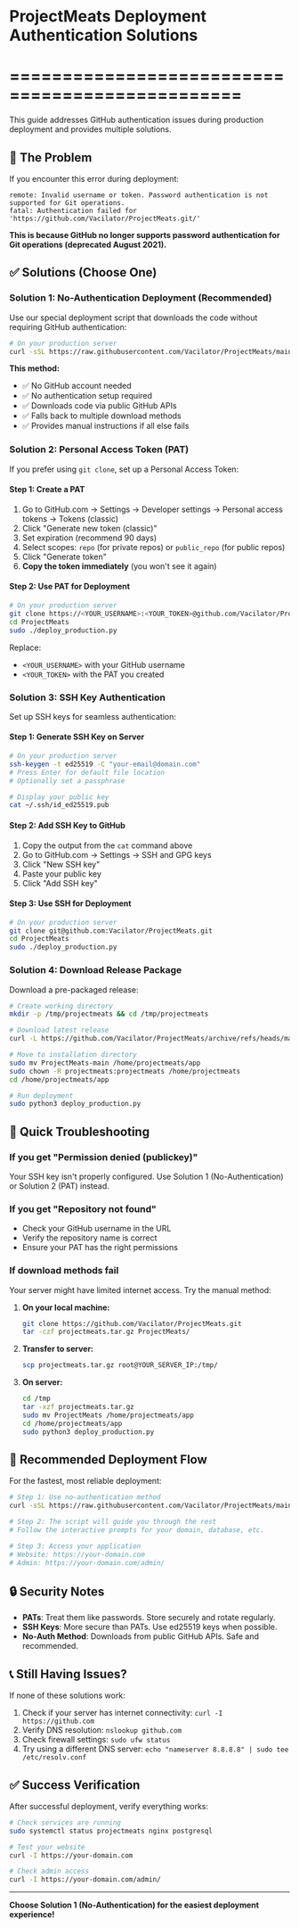 # ProjectMeats Deployment Authentication Solutions
# ================================================

This guide addresses GitHub authentication issues during production deployment and provides multiple solutions.

## 🚨 The Problem

If you encounter this error during deployment:
```
remote: Invalid username or token. Password authentication is not supported for Git operations.
fatal: Authentication failed for 'https://github.com/Vacilator/ProjectMeats.git/'
```

**This is because GitHub no longer supports password authentication for Git operations (deprecated August 2021).**

## ✅ Solutions (Choose One)

### Solution 1: No-Authentication Deployment (Recommended)

Use our special deployment script that downloads the code without requiring GitHub authentication:

```bash
# On your production server
curl -sSL https://raw.githubusercontent.com/Vacilator/ProjectMeats/main/deploy_no_auth.sh | sudo bash
```

**This method:**
- ✅ No GitHub account needed
- ✅ No authentication setup required
- ✅ Downloads code via public GitHub APIs
- ✅ Falls back to multiple download methods
- ✅ Provides manual instructions if all else fails

### Solution 2: Personal Access Token (PAT)

If you prefer using `git clone`, set up a Personal Access Token:

#### Step 1: Create a PAT
1. Go to GitHub.com → Settings → Developer settings → Personal access tokens → Tokens (classic)
2. Click "Generate new token (classic)"
3. Set expiration (recommend 90 days)
4. Select scopes: `repo` (for private repos) or `public_repo` (for public repos)
5. Click "Generate token"
6. **Copy the token immediately** (you won't see it again)

#### Step 2: Use PAT for Deployment
```bash
# On your production server
git clone https://<YOUR_USERNAME>:<YOUR_TOKEN>@github.com/Vacilator/ProjectMeats.git
cd ProjectMeats
sudo ./deploy_production.py
```

Replace:
- `<YOUR_USERNAME>` with your GitHub username
- `<YOUR_TOKEN>` with the PAT you created

### Solution 3: SSH Key Authentication

Set up SSH keys for seamless authentication:

#### Step 1: Generate SSH Key on Server
```bash
# On your production server
ssh-keygen -t ed25519 -C "your-email@domain.com"
# Press Enter for default file location
# Optionally set a passphrase

# Display your public key
cat ~/.ssh/id_ed25519.pub
```

#### Step 2: Add SSH Key to GitHub
1. Copy the output from the `cat` command above
2. Go to GitHub.com → Settings → SSH and GPG keys
3. Click "New SSH key"
4. Paste your public key
5. Click "Add SSH key"

#### Step 3: Use SSH for Deployment
```bash
# On your production server
git clone git@github.com:Vacilator/ProjectMeats.git
cd ProjectMeats
sudo ./deploy_production.py
```

### Solution 4: Download Release Package

Download a pre-packaged release:

```bash
# Create working directory
mkdir -p /tmp/projectmeats && cd /tmp/projectmeats

# Download latest release
curl -L https://github.com/Vacilator/ProjectMeats/archive/refs/heads/main.tar.gz | tar -xz

# Move to installation directory
sudo mv ProjectMeats-main /home/projectmeats/app
sudo chown -R projectmeats:projectmeats /home/projectmeats
cd /home/projectmeats/app

# Run deployment
sudo python3 deploy_production.py
```

## 🔧 Quick Troubleshooting

### If you get "Permission denied (publickey)"
Your SSH key isn't properly configured. Use Solution 1 (No-Authentication) or Solution 2 (PAT) instead.

### If you get "Repository not found"
- Check your GitHub username in the URL
- Verify the repository name is correct
- Ensure your PAT has the right permissions

### If download methods fail
Your server might have limited internet access. Try the manual method:

1. **On your local machine:**
   ```bash
   git clone https://github.com/Vacilator/ProjectMeats.git
   tar -czf projectmeats.tar.gz ProjectMeats/
   ```

2. **Transfer to server:**
   ```bash
   scp projectmeats.tar.gz root@YOUR_SERVER_IP:/tmp/
   ```

3. **On server:**
   ```bash
   cd /tmp
   tar -xzf projectmeats.tar.gz
   sudo mv ProjectMeats /home/projectmeats/app
   cd /home/projectmeats/app
   sudo python3 deploy_production.py
   ```

## 🚀 Recommended Deployment Flow

For the fastest, most reliable deployment:

```bash
# Step 1: Use no-authentication method
curl -sSL https://raw.githubusercontent.com/Vacilator/ProjectMeats/main/deploy_no_auth.sh | sudo bash

# Step 2: The script will guide you through the rest
# Follow the interactive prompts for your domain, database, etc.

# Step 3: Access your application
# Website: https://your-domain.com
# Admin: https://your-domain.com/admin/
```

## 🔒 Security Notes

- **PATs**: Treat them like passwords. Store securely and rotate regularly.
- **SSH Keys**: More secure than PATs. Use ed25519 keys when possible.
- **No-Auth Method**: Downloads from public GitHub APIs. Safe and recommended.

## 📞 Still Having Issues?

If none of these solutions work:

1. Check if your server has internet connectivity: `curl -I https://github.com`
2. Verify DNS resolution: `nslookup github.com`
3. Check firewall settings: `sudo ufw status`
4. Try using a different DNS server: `echo "nameserver 8.8.8.8" | sudo tee /etc/resolv.conf`

## ✅ Success Verification

After successful deployment, verify everything works:

```bash
# Check services are running
sudo systemctl status projectmeats nginx postgresql

# Test your website
curl -I https://your-domain.com

# Check admin access
curl -I https://your-domain.com/admin/
```

---

**Choose Solution 1 (No-Authentication) for the easiest deployment experience!**